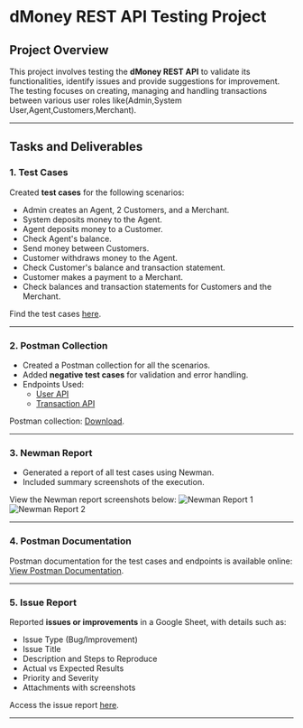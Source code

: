 # dMoney REST API Testing Project

## Project Overview
This project involves testing the **dMoney REST API** to validate its functionalities, identify issues and provide suggestions for improvement. The testing focuses on creating, managing and handling transactions between various user roles like(Admin,System User,Agent,Customers,Merchant).

---

## Tasks and Deliverables

### 1. **Test Cases**
Created **test cases** for the following scenarios:
- Admin creates an Agent, 2 Customers, and a Merchant.
- System deposits money to the Agent.
- Agent deposits money to a Customer.
- Check Agent's balance.
- Send money between Customers.
- Customer withdraws money to the Agent.
- Check Customer's balance and transaction statement.
- Customer makes a payment to a Merchant.
- Check balances and transaction statements for Customers and the Merchant.

Find the test cases [here](./test-cases/dmoney-test-cases.xlsx).

---

### 2. **Postman Collection**
- Created a Postman collection for all the scenarios.
- Added **negative test cases** for validation and error handling.
- Endpoints Used:
  - [User API](https://dmoney.roadtocareer.net/api-docs/user)
  - [Transaction API](https://dmoney.roadtocareer.net/api-docs/transaction)


Postman collection: [Download](https://documenter.getpostman.com/view/37278328/2sAYBXAWBM).

---

### 3. **Newman Report**
- Generated a report of all test cases using Newman.
- Included summary screenshots of the execution.

View the Newman report screenshots below:
![Newman Report 1](./screenshots/newman-report-1.png)  
![Newman Report 2](./screenshots/newman-report-2.png)

---

### 4. **Postman Documentation**
Postman documentation for the test cases and endpoints is available online:  
[View Postman Documentation](https://documenter.getpostman.com/view/documentation-link).

---

### 5. **Issue Report**
Reported **issues or improvements** in a Google Sheet, with details such as:
- Issue Type (Bug/Improvement)
- Issue Title
- Description and Steps to Reproduce
- Actual vs Expected Results
- Priority and Severity
- Attachments with screenshots

Access the issue report [here](https://docs.google.com/spreadsheets/d/issue-report-link).

---

